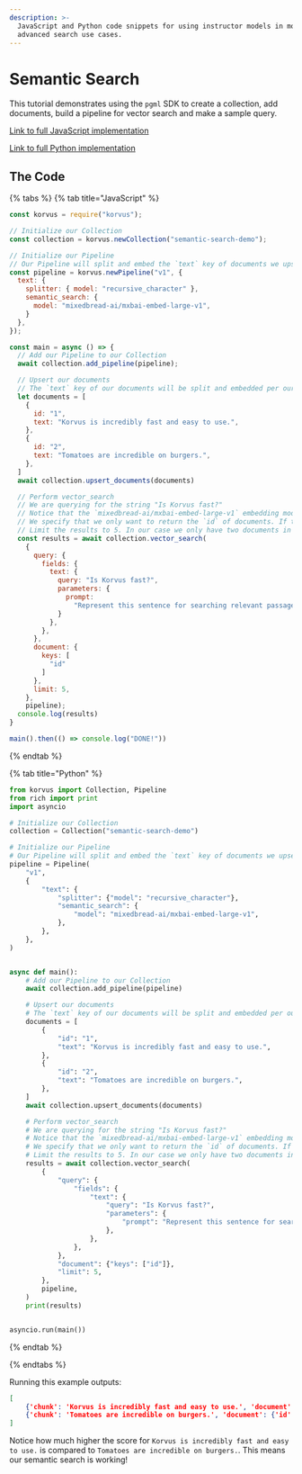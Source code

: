 ```yaml
---
description: >-
  JavaScript and Python code snippets for using instructor models in more
  advanced search use cases.
---
```


# Semantic Search

This tutorial demonstrates using the `pgml` SDK to create a collection, add documents, build a pipeline for vector search and make a sample query.

[Link to full JavaScript implementation](https://github.com/postgresml/korvus/blob/main/korvus/javascript/examples/semantic_search.js)

[Link to full Python implementation](https://github.com/postgresml/korvus/blob/main/korvus/python/examples/semantic_search.py)

## The Code

{% tabs %}
{% tab title="JavaScript" %}
```js
const korvus = require("korvus");

// Initialize our Collection
const collection = korvus.newCollection("semantic-search-demo");

// Initialize our Pipeline
// Our Pipeline will split and embed the `text` key of documents we upsert
const pipeline = korvus.newPipeline("v1", {
  text: {
    splitter: { model: "recursive_character" },
    semantic_search: {
      model: "mixedbread-ai/mxbai-embed-large-v1",
    }
  },
});

const main = async () => {
  // Add our Pipeline to our Collection
  await collection.add_pipeline(pipeline);

  // Upsert our documents
  // The `text` key of our documents will be split and embedded per our Pipeline specification above
  let documents = [
    {
      id: "1",
      text: "Korvus is incredibly fast and easy to use.",
    },
    {
      id: "2",
      text: "Tomatoes are incredible on burgers.",
    },
  ]
  await collection.upsert_documents(documents)

  // Perform vector_search
  // We are querying for the string "Is Korvus fast?"
  // Notice that the `mixedbread-ai/mxbai-embed-large-v1` embedding model takes a prompt paramter when embedding for search
  // We specify that we only want to return the `id` of documents. If the `document` key was blank it would return the entire document with every result
  // Limit the results to 5. In our case we only have two documents in our Collection so we will only get two results
  const results = await collection.vector_search(
    {
      query: {
        fields: {
          text: {
            query: "Is Korvus fast?",
            parameters: {
              prompt:
                "Represent this sentence for searching relevant passages: ",
            }
          },
        },
      },
      document: {
        keys: [
          "id"
        ]
      },
      limit: 5,
    },
    pipeline);
  console.log(results)
}

main().then(() => console.log("DONE!"))
```
{% endtab %}

{% tab title="Python" %}
```python
from korvus import Collection, Pipeline
from rich import print
import asyncio

# Initialize our Collection
collection = Collection("semantic-search-demo")

# Initialize our Pipeline
# Our Pipeline will split and embed the `text` key of documents we upsert
pipeline = Pipeline(
    "v1",
    {
        "text": {
            "splitter": {"model": "recursive_character"},
            "semantic_search": {
                "model": "mixedbread-ai/mxbai-embed-large-v1",
            },
        },
    },
)


async def main():
    # Add our Pipeline to our Collection
    await collection.add_pipeline(pipeline)

    # Upsert our documents
    # The `text` key of our documents will be split and embedded per our Pipeline specification above
    documents = [
        {
            "id": "1",
            "text": "Korvus is incredibly fast and easy to use.",
        },
        {
            "id": "2",
            "text": "Tomatoes are incredible on burgers.",
        },
    ]
    await collection.upsert_documents(documents)

    # Perform vector_search
    # We are querying for the string "Is Korvus fast?"
    # Notice that the `mixedbread-ai/mxbai-embed-large-v1` embedding model takes a prompt paramter when embedding for search
    # We specify that we only want to return the `id` of documents. If the `document` key was blank it would return the entire document with every result
    # Limit the results to 5. In our case we only have two documents in our Collection so we will only get two results
    results = await collection.vector_search(
        {
            "query": {
                "fields": {
                    "text": {
                        "query": "Is Korvus fast?",
                        "parameters": {
                            "prompt": "Represent this sentence for searching relevant passages: ",
                        },
                    },
                },
            },
            "document": {"keys": ["id"]},
            "limit": 5,
        },
        pipeline,
    )
    print(results)


asyncio.run(main())
```
{% endtab %}

{% endtabs %}

Running this example outputs:

```json
[
    {'chunk': 'Korvus is incredibly fast and easy to use.', 'document': {'id': '1'}, 'rerank_score': None, 'score': 0.7855310349374217},
    {'chunk': 'Tomatoes are incredible on burgers.', 'document': {'id': '2'}, 'rerank_score': None, 'score': 0.3634796874710092}
]
```

Notice how much higher the score for `Korvus is incredibly fast and easy to use.` is compared to `Tomatoes are incredible on burgers.`. This means our semantic search is working!
